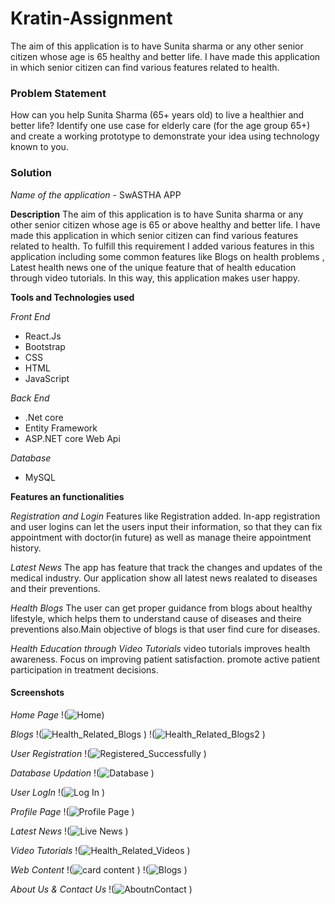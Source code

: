 # Kratin-Assignment # 
The aim of this application is to have Sunita sharma or any other senior citizen whose age is 65 healthy and better life. I have made this application in which senior citizen can find various features related to health.

### Problem Statement ###
How can you help Sunita Sharma (65+ years old) to live a healthier and better life?
Identify one use case for elderly care (for the age group 65+) and create a working prototype to demonstrate your idea using technology known to you.

### Solution ###
_Name of the application_ -  SwASTHA APP 

**Description**
The aim of this application is to have Sunita sharma or any other senior citizen whose age is 65 or above healthy and better life. 
I have made this application in which senior citizen can find various features related to health.
To fulfill this requirement I added various features in this application including some common features
like Blogs on health problems , Latest health news one of the unique feature that of
health education through video tutorials.
In this way, this application makes user happy.
 
**Tools and Technologies used**

_Front End_
* React.Js
* Bootstrap
* CSS
* HTML
* JavaScript

_Back End_
* .Net core
* Entity Framework
* ASP.NET core Web Api

_Database_
* MySQL

**Features an functionalities**

_Registration and Login_
Features like Registration added. In-app registration and user 
logins can let the users input their information, so that they can fix appointment 
with doctor(in future) as well as manage theire appointment history.

_Latest News_
The app has feature that track the changes and updates of the medical industry.
Our application show all latest news realated to diseases and their preventions.
 
_Health Blogs_
The user can get proper guidance from blogs about healthy lifestyle, which helps them to understand cause of diseases and 
theire preventions also.Main objective of blogs is that user find cure for diseases. 
 
_Health Education through Video Tutorials_
video tutorials improves health awareness.
Focus on improving patient satisfaction.
promote active patient participation in treatment decisions.

#### Screenshots ####

_Home Page_
!(![Home](https://github.com/ParvejMulani786/Kratin-Assignment/assets/117774059/7e15c9bf-6a21-4490-bf86-acac4082c336))

 _Blogs_
!(![Health_Related_Blogs](https://github.com/ParvejMulani786/Kratin-Assignment/assets/117774059/ad177a8e-036c-4e93-a8f0-3abd2369c83d)
)
!(![Health_Related_Blogs2](https://github.com/ParvejMulani786/Kratin-Assignment/assets/117774059/2b0f1828-94d7-40bf-a7e8-87462fc0175e)
)

_User Registration_
!(![Registered_Successfully](https://github.com/ParvejMulani786/Kratin-Assignment/assets/117774059/e5bc115b-afb3-4f1a-a9a8-979f91cc4749)
)

_Database Updation_
!(![Database](https://github.com/ParvejMulani786/Kratin-Assignment/assets/117774059/b5a3f334-4214-4043-b83c-8bb899896c05)
)

_User LogIn_
!(![Log In](https://github.com/ParvejMulani786/Kratin-Assignment/assets/117774059/f8b8db58-7263-45de-8bd2-05033ef368f2)
)

_Profile Page_
!(![Profile Page](https://github.com/ParvejMulani786/Kratin-Assignment/assets/117774059/e712c732-0ad3-4ccd-8cd9-a7c1949ee1ee)
)

_Latest News_
!(![Live News](https://github.com/ParvejMulani786/Kratin-Assignment/assets/117774059/04580f2a-97d5-4224-9f30-fb211084ebda)
)

_Video Tutorials_
!(![Health_Related_Videos](https://github.com/ParvejMulani786/Kratin-Assignment/assets/117774059/12d18b9f-42bf-4499-8534-70c026bf966b)
)

_Web Content_
!(![card content](https://github.com/ParvejMulani786/Kratin-Assignment/assets/117774059/10c443d8-3abc-4262-8d00-5cb55c6a4903)
)
!(![Blogs](https://github.com/ParvejMulani786/Kratin-Assignment/assets/117774059/668073ca-28ff-4891-bdde-6d77fd3a2075)
)

_About Us & Contact Us_
!(![AboutnContact](https://github.com/ParvejMulani786/Kratin-Assignment/assets/117774059/0d56d3c3-5c15-491f-8311-1c5530b68311)
)



 
